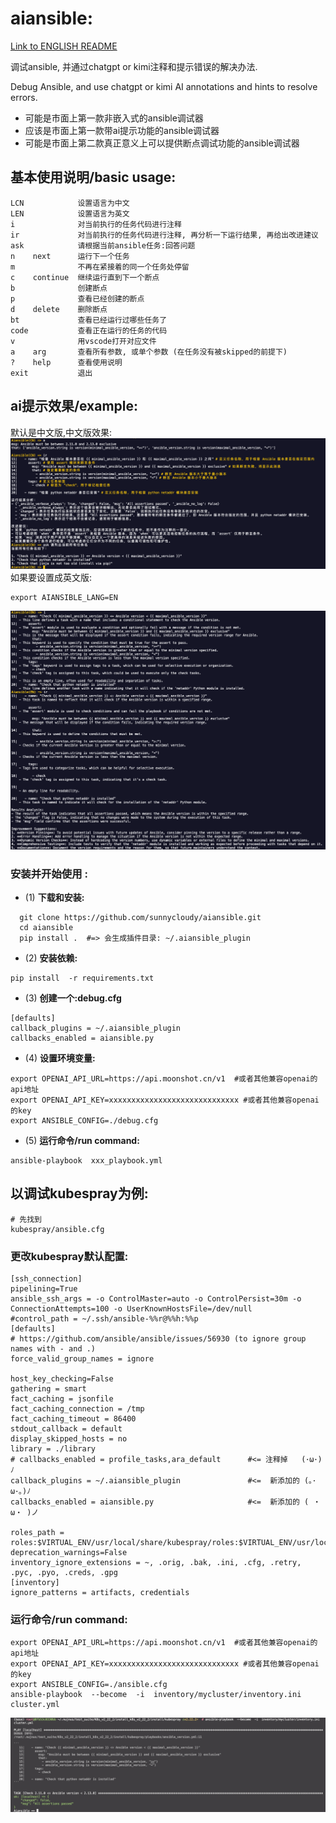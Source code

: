 # aiansible:
[Link to ENGLISH README](./ENGLISH_README.md)


  调试ansible, 并通过chatgpt or kimi注释和提示错误的解决办法.

  Debug Ansible, and use chatgpt or kimi AI annotations and hints to resolve errors.
  
   - 可能是市面上第一款非嵌入式的ansible调试器
   - 应该是市面上第一款带ai提示功能的ansible调试器
   - 可能是市面上第二款真正意义上可以提供断点调试功能的ansible调试器


## 基本使用说明/basic usage:
```
LCN            设置语言为中文
LEN            设置语言为英文
i              对当前执行的任务代码进行注释
ir             对当前执行的任务代码进行注释, 再分析一下运行结果, 再给出改进建议
ask            请根据当前ansible任务:回答问题
n    next      运行下一个任务
m              不再在紧接着的同一个任务处停留
c    continue  继续运行直到下一个断点
b              创建断点
p              查看已经创建的断点
d    delete    删除断点
bt             查看已经运行过哪些任务了
code           查看正在运行的任务的代码
v              用vscode打开对应文件
a    arg       查看所有参数, 或单个参数 (在任务没有被skipped的前提下)
?    help      查看使用说明
exit           退出
```

## ai提示效果/example:
默认是中文版,中文版效果: 
![Alt text](image-2.png)
如果要设置成英文版:
```
export AIANSIBLE_LANG=EN
```
![Alt text](image-3.png)


### 安装并开始使用 :
- (1) **下载和安装:**
```
  git clone https://github.com/sunnycloudy/aiansible.git
  cd aiansible
  pip install .  #=> 会生成插件目录: ~/.aiansible_plugin
```

- (2) **安装依赖:**
```
pip install  -r requirements.txt
```

- (3) **创建一个:debug.cfg**
```
[defaults]
callback_plugins = ~/.aiansible_plugin
callbacks_enabled = aiansible.py
```
- (4) **设置环境变量:**
```
export OPENAI_API_URL=https://api.moonshot.cn/v1  #或者其他兼容openai的api地址
export OPENAI_API_KEY=xxxxxxxxxxxxxxxxxxxxxxxxxxxxx #或者其他兼容openai的key
export ANSIBLE_CONFIG=./debug.cfg
```
- (5) **运行命令/run command:**
```
ansible-playbook  xxx_playbook.yml
```


## 以调试kubespray为例:
```
# 先找到
kubespray/ansible.cfg
```

### 更改kubespray默认配置:
```
[ssh_connection]
pipelining=True
ansible_ssh_args = -o ControlMaster=auto -o ControlPersist=30m -o ConnectionAttempts=100 -o UserKnownHostsFile=/dev/null
#control_path = ~/.ssh/ansible-%%r@%%h:%%p
[defaults]
# https://github.com/ansible/ansible/issues/56930 (to ignore group names with - and .)
force_valid_group_names = ignore

host_key_checking=False
gathering = smart
fact_caching = jsonfile
fact_caching_connection = /tmp
fact_caching_timeout = 86400
stdout_callback = default
display_skipped_hosts = no
library = ./library
# callbacks_enabled = profile_tasks,ara_default      #<= 注释掉   (･ω･)ﾉ
callback_plugins = ~/.aiansible_plugin               #<=  新添加的 (｡･ω･｡)ﾉ
callbacks_enabled = aiansible.py                     #<=  新添加的 ( ・ω・ )ノ

roles_path = roles:$VIRTUAL_ENV/usr/local/share/kubespray/roles:$VIRTUAL_ENV/usr/local/share/ansible/roles:/usr/share/kubespray/roles
deprecation_warnings=False
inventory_ignore_extensions = ~, .orig, .bak, .ini, .cfg, .retry, .pyc, .pyo, .creds, .gpg
[inventory]
ignore_patterns = artifacts, credentials

```

### 运行命令/run command:
```
export OPENAI_API_URL=https://api.moonshot.cn/v1  #或者其他兼容openai的api地址
export OPENAI_API_KEY=xxxxxxxxxxxxxxxxxxxxxxxxxxxxx #或者其他兼容openai的key
export ANSIBLE_CONFIG=./ansible.cfg
ansible-playbook  --become  -i  inventory/mycluster/inventory.ini  cluster.yml
```
![Alt text](image-1.png)

